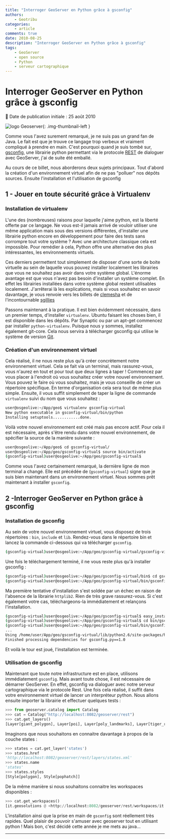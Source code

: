 ```yaml
---
title: "Interroger GeoServer en Python grâce à gsconfig"
authors:
    - Geotribu
categories:
    - article
comments: true
date: 2010-08-25
description: "Interroger GeoServer en Python grâce à gsconfig"
tags:
    - GeoServer
    - open source
    - Python
    - serveur cartographique
---
```


# Interroger GeoServer en Python grâce à gsconfig

:calendar: Date de publication initiale : 25 août 2010

![logo Geoserver](https://cdn.geotribu.fr/img/logos-icones/logiciels_librairies/geoserver.png "logo Geoserver"){: .img-thumbnail-left }

Comme vous l'avez surement remarqué, je ne suis pas un grand fan de Java. Le fait est que je trouve ce langage trop verbeux et vraiment compliqué à prendre en main. C'est pourquoi quand je suis tombé sur, [gsconfig](http://wiki.github.com/dwins/gsconfig.py/), une librairie python permettant via le protocole [REST](https://fr.wikipedia.org/wiki/Representational_State_Transfer) de dialoguer avec GeoServer, j'ai de suite été emballé.

Au cours de ce billet, nous aborderons deux sujets principaux. Tout d'abord la création d'un environnement virtuel afin de ne pas "polluer" nos dépôts sources. Ensuite l'installation et l'utilisation de gsconfig

## 1 - Jouer en toute sécurité grâce à Virtualenv

### Installation de virtualenv

L'une des (nombreuses) raisons pour laquelle j'aime python, est la liberté offerte par ce langage. Ne vous est-il jamais arrivé de vouloir utiliser une même application mais sous des versions différentes, d'installer une librairie python encore en développement pour faire des tests sans corrompre tout votre système ? Avec une architecture classique cela est impossible. Pour remédier à cela, Python offre une alternative des plus intéressantes, les environnements virtuels.

Ces derniers permettent tout simplement de disposer d'une sorte de boite virtuelle au sein de laquelle vous pouvez installer localement les librairies que vous ne souhaitez pas avoir dans votre système global. L'énorme avantage est que vous n'avez pas besoin d'installer un système complet. En effet les librairies installées dans votre système global restent utilisables localement. J'arrêterai là les explications, mais si vous souhaitez en savoir davantage, je vous renvoie vers les billets de [clemesha](http://clemesha.org/blog/2009/jul/05/modern-python-hacker-tools-virtualenv-fabric-pip/) et de l'incontournable [sgillies](http://sgillies.net/blog/1012/bootstrapping-a-python-project/)

Passons maintenant à la pratique. Il est bien évidemment nécessaire, dans un premier temps, d'installer `virtualenv`. Ubuntu faisant les choses bien, il est disponible dans les dépôts. Par Synaptic ou par un apt-get commencez par installer `python-virtualenv`. Puisque nous y sommes, installez également git-core. Cela nous servira à télécharger gsconfig qui utilise le système de version [Git](https://fr.wikipedia.org/wiki/Git).

### Création d'un environnement virtuel

Cela réalisé, il ne nous reste plus qu'à créer concrètement notre environnement virtuel. Cela se fait via un terminal, mais rassurez-vous, vous n'aurez en tout et pour tout que deux lignes à taper ! Commencez par vous placer à l'endroit où vous souhaitez créer votre nouvel environnement. Vous pouvez le faire où vous souhaitez, mais je vous conseille de créer un répertoire spécifique. En terme d'organisation cela sera tout de même plus simple. Ensuite, il vous suffit simplement de taper la ligne de commande `virtualenv` suivi du nom que vous souhaitez :

```bash
user@osgeolive:~/App/geo$ virtualenv gsconfig-virtual  
New python executable in gsconfig-virtual/bin/python  
Installing setuptools............done.  
```

Voilà votre nouvel environnement est créé mais pas encore actif. Pour cela il est nécessaire, après s'être rendu dans votre nouvel environnement, de spécifier la source de la manière suivante :

```bash
user@osgeolive:~/App/geo$ cd gsconfig-virtual/  
user@osgeolive:~/App/geo/gsconfig-virtual$ source bin/activate  
(gsconfig-virtual)user@osgeolive:~/App/geo/gsconfig-virtual$  
```

Comme vous l'avez certainement remarqué, la dernière ligne de mon terminal a changé. Elle est précédée de (`gsconfig-virtual`) signe que je suis bien maintenant dans un environnement virtuel. Nous sommes prêt maintenant à installer `gsconfig`.

## 2 -Interroger GeoServer en Python grâce à gsconfig

### Installation de gsconfig

Au sein de votre nouvel environnement virtuel, vous disposez de trois répertoires : `bin`, `include` et `lib`. Rendez-vous dans le répertoire bin et lancez la commande ci-dessous qui va télécharger `gsconfig`.

```bash
(gsconfig-virtual)user@osgeolive:~/App/geo/gsconfig-virtual/gsconfig-virtual/gsconfig-virtual/bin$ git clone <http://github.com/dwins/gsconfig.py.git>  
```

Une fois le téléchargement terminé, il ne vous reste plus qu'à installer gsconfig :

```bash
(gsconfig-virtual)user@osgeolive:~/App/geo/gsconfig-virtual/bin$ cd gsconfig.py  
(gsconfig-virtual)user@osgeolive:~/App/geo/gsconfig-virtual/bin/gsconfig.py$ python setup.py install  
```

Ma première tentative d'installation s'est soldée par un échec en raison de l'absence de la librairie `httplib2`. Rien de très grave rassurez-vous. Si c'est également votre cas, téléchargeons-la immédiatement et relançons l'installation.

```bash
(gsconfig-virtual)user@osgeolive:~/App/geo/gsconfig-virtual$ easy_install httplib2  
(gsconfig-virtual)user@osgeolive:~/App/geo/gsconfig-virtual$ cd bin/gsconfig.py  
(gsconfig-virtual)user@osgeolive:~/App/geo/gsconfig-virtual/bin/gsconfig.py$ python setup.py install  
...  
Using /home/user/App/geo/gsconfig-virtual/lib/python2.6/site-packages/httplib2-0.6.0-py2.6.egg  
Finished processing dependencies for gsconfig.py==1.0  
```

Et voilà le tour est joué, l'installation est terminée.

### Utilisation de gsconfig

Maintenant que toute notre infrastructure est en place, utilisons immédiatement `gsconfig`. Mais avant toute chose, il est nécessaire de démarrer GeoServer. En effet, gsconfig va dialoguer avec notre serveur cartographique via le protocole Rest. Une fois cela réalisé, il suffit dans votre environnement virtuel de lancer un interpréteur python. Nous allons ensuite importer la librairie et effectuer quelques tests :

```python
>>> from geoserver.catalog import Catalog  
>>> cat = Catalog("http://localhost:8082/geoserver/rest")  
>>> cat.get_layers()  
[Layer[giant_polygon], Layer[poi], Layer[poly_landmarks], Layer[tiger_roads], Layer[Pk50095], Layer[Img_Sample], Layer[mosaic], Layer[Arc_Sample], Layer[tasmania_cities], Layer[tasmania_roads], Layer[tasmania_water_bodies], Layer[tasmania_state_boundaries], Layer[states], Layer[sfdem], Layer[bugsites], Layer[restricted], Layer[archsites], Layer[roads], Layer[streams]]  
```

Imaginons que nous souhaitons en connaitre davantage à propos de la couche states :

```python
>>> states = cat.get_layer('states')  
>>> states.href  
'http://localhost:8082/geoserver/rest/layers/states.xml'  
>>> states.name  
'states'  
>>> states.styles  
[Style[polygon], Style[pophatch]]  
```

De la même manière si nous souhaitons connaitre les workspaces disponibles :

```python
>>> cat.get_workspaces()  
[it.geosolutions @ <http://localhost:8082/geoserver/rest/workspaces/it.geosolutions.xml>, cite @ <http://localhost:8082/geoserver/rest/workspaces/cite.xml>, tiger @ <http://localhost:8082/geoserver/rest/workspaces/tiger.xml>, sde @ <http://localhost:8082/geoserver/rest/workspaces/sde.xml>, topp @ <http://localhost:8082/geoserver/rest/workspaces/topp.xml>, sf @ <http://localhost:8082/geoserver/rest/workspaces/sf.xml>, nurc @ <http://localhost:8082/geoserver/rest/workspaces/nurc.xml>]  
```

L'installation ainsi que la prise en main de `gsconfig` sont réellement très rapides. Quel plaisir de pouvoir s'amuser avec geoserver tout en utilisant python ! Mais bon, c'est décidé cette année je me mets au java...

----

<!-- geotribu:authors-block -->
